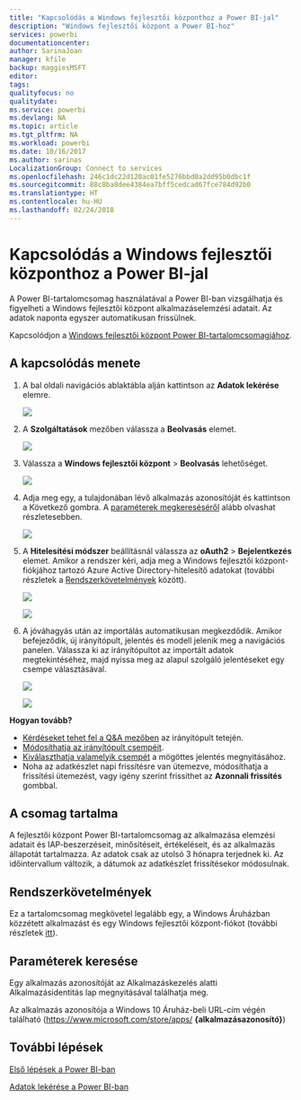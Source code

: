 ```yaml
---
title: "Kapcsolódás a Windows fejlesztői központhoz a Power BI-jal"
description: "Windows fejlesztői központ a Power BI-hoz"
services: powerbi
documentationcenter: 
author: SarinaJoan
manager: kfile
backup: maggiesMSFT
editor: 
tags: 
qualityfocus: no
qualitydate: 
ms.service: powerbi
ms.devlang: NA
ms.topic: article
ms.tgt_pltfrm: NA
ms.workload: powerbi
ms.date: 10/16/2017
ms.author: sarinas
LocalizationGroup: Connect to services
ms.openlocfilehash: 246c1dc22d120ac01fe5276bbd0a2dd95b0dbc1f
ms.sourcegitcommit: 88c8ba8dee4384ea7bff5cedcad67fce784d92b0
ms.translationtype: HT
ms.contentlocale: hu-HU
ms.lasthandoff: 02/24/2018
---
```

# <a name="connect-to-windows-dev-center-with-power-bi"></a>Kapcsolódás a Windows fejlesztői központhoz a Power BI-jal
A Power BI-tartalomcsomag használatával a Power BI-ban vizsgálhatja és figyelheti a Windows fejlesztői központ alkalmazáselemzési adatait. Az adatok naponta egyszer automatikusan frissülnek.

Kapcsolódjon a [Windows fejlesztői központ Power BI-tartalomcsomagjához](https://app.powerbi.com/getdata/services/devcenter).

## <a name="how-to-connect"></a>A kapcsolódás menete
1. A bal oldali navigációs ablaktábla alján kattintson az **Adatok lekérése** elemre.
   
   ![](media/service-connect-to-windows-dev-center/getdata.png)
2. A **Szolgáltatások** mezőben válassza a **Beolvasás** elemet.
   
   ![](media/service-connect-to-windows-dev-center/services.png)
3. Válassza a **Windows fejlesztői központ** \> **Beolvasás** lehetőséget.
   
   ![](media/service-connect-to-windows-dev-center/windowsdev.png)
4. Adja meg egy, a tulajdonában lévő alkalmazás azonosítóját és kattintson a Következő gombra. A [paraméterek megkereséséről](#FindingParams) alább olvashat részletesebben.
   
   ![](media/service-connect-to-windows-dev-center/params.png)
5. A **Hitelesítési módszer** beállításnál válassza az **oAuth2** \> **Bejelentkezés** elemet. Amikor a rendszer kéri, adja meg a Windows fejlesztői központ-fiókjához tartozó Azure Active Directory-hitelesítő adatokat (további részletek a [Rendszerkövetelmények](#Requirements) között).
   
    ![](media/service-connect-to-windows-dev-center/creds.png)
   
    ![](media/service-connect-to-windows-dev-center/creds2.png)
6. A jóváhagyás után az importálás automatikusan megkezdődik. Amikor befejeződik, új irányítópult, jelentés és modell jelenik meg a navigációs panelen. Válassza ki az irányítópultot az importált adatok megtekintéséhez, majd nyissa meg az alapul szolgáló jelentéseket egy csempe választásával.
   
    ![](media/service-connect-to-windows-dev-center/dashboard.png)
   
    ![](media/service-connect-to-windows-dev-center/report.png)

**Hogyan tovább?**

* [Kérdéseket tehet fel a Q&A mezőben](power-bi-q-and-a.md) az irányítópult tetején.
* [Módosíthatja az irányítópult csempéit](service-dashboard-edit-tile.md).
* [Kiválaszthatja valamelyik csempét](service-dashboard-tiles.md) a mögöttes jelentés megnyitásához.
* Noha az adatkészlet napi frissítésre van ütemezve, módosíthatja a frissítési ütemezést, vagy igény szerint frissíthet az **Azonnali frissítés** gombbal.

## <a name="whats-included"></a>A csomag tartalma
A fejlesztői központ Power BI-tartalomcsomag az alkalmazása elemzési adatait és IAP-beszerzéseit, minősítéseit, értékeléseit, és az alkalmazás állapotát tartalmazza. Az adatok csak az utolsó 3 hónapra terjednek ki. Az időintervallum változik, a dátumok az adatkészlet frissítésekor módosulnak.

<a name="Requirements"></a>

## <a name="system-requirements"></a>Rendszerkövetelmények
Ez a tartalomcsomag megkövetel legalább egy, a Windows Áruházban közzétett alkalmazást és egy Windows fejlesztői központ-fiókot (további részletek [itt](https://msdn.microsoft.com/windows/uwp/publish/manage-account-users)).

<a name="FindingParams"></a>

## <a name="finding-parameters"></a>Paraméterek keresése
Egy alkalmazás azonosítóját az Alkalmazáskezelés alatti Alkalmazásidentitás lap megnyitásával találhatja meg.

Az alkalmazás azonosítója a Windows 10 Áruház-beli URL-cím végén található (https://www.microsoft.com/store/apps/ **{alkalmazásazonosító}**)

## <a name="next-steps"></a>További lépések
[Első lépések a Power BI-ban](service-get-started.md)

[Adatok lekérése a Power BI-ban](service-get-data.md)

